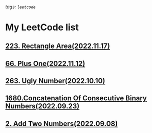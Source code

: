 ###### tags: `leetcode`
# My LeetCode list
## [223. Rectangle Area(2022.11.17)](https://hackmd.io/Y2du2hZHSeixD_kW17EGfQ?view)  
## [66. Plus One(2022.11.12)](https://yaoyuanhsu.github.io/LeetCode_Exercise/66.Plus_One/66.Plus_One)  
## [263. Ugly Number(2022.10.10)](https://yaoyuanhsu.github.io/LeetCode_Exercise/263.Ugly_Number/263.Ugly_Number)  
## [1680.Concatenation Of Consecutive Binary Numbers(2022.09.23)](https://yaoyuanhsu.github.io/LeetCode_Exercise/1680.Concatenation_Of_Consecutive_Binary_Numbers/1680.Concatenation_Of_Consecutive_Binary_Numbers)  
## [2. Add Two Numbers(2022.09.08)](https://yaoyuanhsu.github.io/LeetCode_Exercise/2.Add_Two_Numbers/2.Add_Two_Numbers)